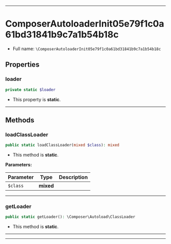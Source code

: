***

# ComposerAutoloaderInit05e79f1c0a61bd31841b9c7a1b54b18c

* Full name: `\ComposerAutoloaderInit05e79f1c0a61bd31841b9c7a1b54b18c`

## Properties

### loader

```php
private static $loader
```

* This property is **static**.

***

## Methods

### loadClassLoader

```php
public static loadClassLoader(mixed $class): mixed
```

* This method is **static**.

**Parameters:**

| Parameter | Type | Description |
|-----------|------|-------------|
| `$class` | **mixed** |  |

***

### getLoader

```php
public static getLoader(): \Composer\Autoload\ClassLoader
```

* This method is **static**.

***


***


